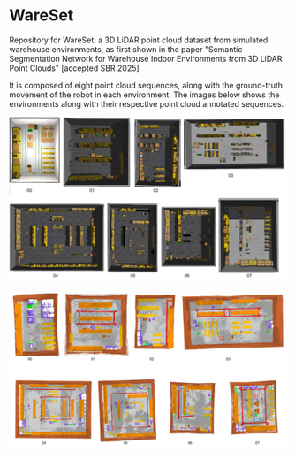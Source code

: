# WareSet
Repository for WareSet: a 3D LiDAR point cloud dataset from simulated warehouse environments, as first shown in the paper "Semantic Segmentation Network for Warehouse Indoor Environments from 3D LiDAR Point Clouds" [accepted SBR 2025]

It is composed of eight point cloud sequences, along with the ground-truth movement of the robot in each environment. The images below shows the environments along with their respective point cloud annotated sequences.

![simulated environments](https://github.com/DeskFanzin/WareSet/blob/main/pics/simulated_environments.png?raw=true)

![pointcloud annotated sequences](https://github.com/DeskFanzin/WareSet/blob/main/pics/sequencias_melhor.png?raw=true)
